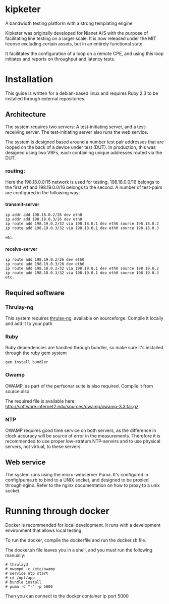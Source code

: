 # kipketer
A bandwidth testing platform with a strong templating engine

Kipketer was originally developed for Nianet A/S with the purpose of facilitating line testing on a larger scale.
It is now released under the MIT license excluding certain assets, but in an entirely functional state.

It facilitates the configuration of a loop on a remote CPE, and using this loop initiates and reports on throughput and latency tests.

# Installation

This guide is written for a debian-based linux and requires Ruby 2.3 to be installed through external repositories.

## Architecture

The system requires two servers: A test-initiating server, and a
test-receiving server. The test-initiating server also runs the web service.

The system is designed based around a number test pair addresses that are
looped on the back of a device under test (DUT). In production, this was designed
using two VRFs, each containing unique addresses routed via the DUT.

### routing:

Here the 198.18.0.0/15 network is used for testing. 198.18.0.0/16 belongs to
the first vrf and 198.19.0.0/16 belongs to the second. A number of test-pairs
are configured in the following way:

#### transmit-server
```
ip addr add 198.18.0.2/26 dev eth0
ip addr add 198.18.0.3/26 dev eth0
ip route add 198.19.0.2/32 via 198.18.0.1 dev eth0 source 198.18.0.2
ip route add 198.19.0.3/32 via 198.18.0.1 dev eth0 source 198.18.0.3
```
etc.
#### receive-server
```
ip route add 198.19.0.2/26 dev eth0
ip route add 198.19.0.3/26 dev eth0
ip route add 198.18.0.2/32 via 198.19.0.1 dev eth0 source 198.19.0.2
ip route add 198.18.0.3/32 via 198.19.0.1 dev eth0 source 198.19.0.3
etc.
```

## Required software
### Thrulay-ng
This system requires <a href="http://thrulay-ng.sourceforge.net/">thrulay-ng</a>, available on sourceforge.
Compile it locally and add it to your path

### Ruby
Ruby dependencies are handled through bundler, so make sure it's installed through the ruby gem system

```
gem install bundler
```

### Owamp
OWAMP, as part of the perfsonar suite is also required. Compile it from source also

The required file is available here: http://software.internet2.edu/sources/owamp/owamp-3.3.tar.gz

### NTP
OWAMP requires good time service on both servers, as the difference in clock
accuracy will be source of error in the measurements. Therefore it is
recommended to use proper low-stratum NTP-servers and to use physical servers,
not virtual, to these servers.

## Web service
The system runs using the micro-webserver Puma. It's configured in config/puma.rb to bind to a UNIX socket, and designed to be proxied through nginx.
Refer to the nginx documentation on how to proxy to a unix socket.


# Running through docker

Docker is recommended for local development. It runs with a development
environment that allows local testing.

To run the docker, compile the dockerfile and run the docker.sh file.

The docker.sh file leaves you in a shell, and you must run the following
manually:

```
# thrulayd
# owampd -c /etc/owamp
# service ntp start
# cd /opt/app
# bundle install
# puma -C "-" -p 5000
```
Then you can connect to the docker container ip port 5000
